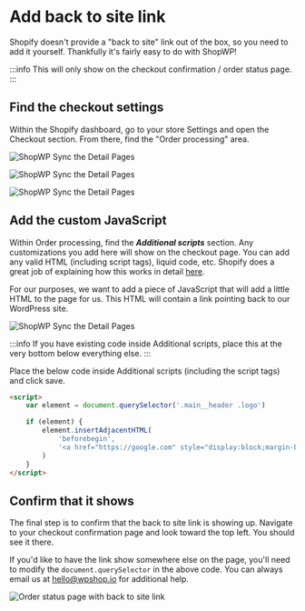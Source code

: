 # Add back to site link

Shopify doesn't provide a "back to site" link out of the box, so you need to add it yourself. Thankfully it's fairly easy to do with ShopWP!

:::info
This will only show on the checkout confirmation / order status page.
:::

## Find the checkout settings

Within the Shopify dashboard, go to your store Settings and open the Checkout section. From there, find the "Order processing" area.

![ShopWP Sync the Detail Pages](https://wpshop.io/wp-content/uploads/2021/02/back-to-cart-1.jpg)

![ShopWP Sync the Detail Pages](https://wpshop.io/wp-content/uploads/2021/02/back-to-cart-2.jpg)

![ShopWP Sync the Detail Pages](https://wpshop.io/wp-content/uploads/2021/02/back-to-cart-4.jpg)

## Add the custom JavaScript

Within Order processing, find the _**Additional scripts**_ section. Any customizations you add here will show on the checkout page. You can add any valid HTML (including script tags), liquid code, etc. Shopify does a great job of explaining how this works in detail [here](https://help.shopify.com/en/manual/orders/status-tracking/customize-order-status#add-additional-scripts).

For our purposes, we want to add a piece of JavaScript that will add a little HTML to the page for us. This HTML will contain a link pointing back to our WordPress site.

![ShopWP Sync the Detail Pages](https://wpshop.io/wp-content/uploads/2021/02/back-to-cart-3.jpg)

:::info
If you have existing code inside Additional scripts, place this at the very bottom below everything else.
:::

Place the below code inside Additional scripts (including the script tags) and click save.

```html
<script>
	var element = document.querySelector('.main__header .logo')

	if (element) {
		element.insertAdjacentHTML(
			'beforebegin',
			'<a href="https://google.com" style="display:block;margin-bottom:0px;margin-bottom:15px;">< Back to site</a>'
		)
	}
</script>
```

## Confirm that it shows

The final step is to confirm that the back to site link is showing up. Navigate to your checkout confirmation page and look toward the top left. You should see it there.

If you'd like to have the link show somewhere else on the page, you'll need to modify the `document.querySelector` in the above code. You can always email us at hello@wpshop.io for additional help.

![Order status page with back to site link](https://wpshop.io/wp-content/uploads/2021/02/back-to-cart-5.jpg)
